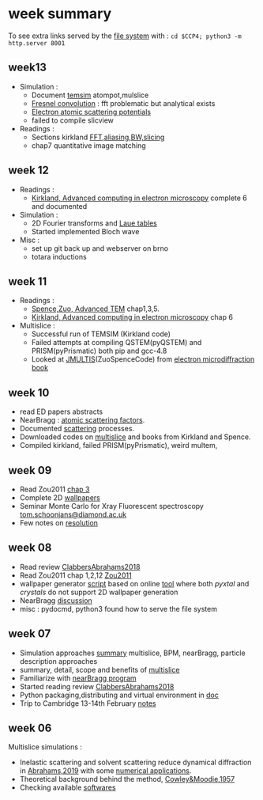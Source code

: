 # week summary

To see extra links served by the [file system](http://0.0.0.0:8001/) with : `cd $CCP4; python3 -m http.server 8001`

## week13
- Simulation :
    - Document [temsim](/projects/multislice/temsim) atompot,mulslice
    - [Fresnel convolution](/projects/multislice/#kinematic-limit) : fft problematic but analytical exists
    - [Electron atomic scattering potentials](/projects/scattering/#electron-scattering)
    - failed to compile slicview
- Readings :
    - Sections kirkland [FFT,aliasing,BW,slicing](/projects/multislice/#misc)
    - chap7 quantitative image matching

## week 12
- Readings :
    - [Kirkland, Advanced computing in electron microscopy](/readings/Kirkland2010) complete 6 and documented
- Simulation :
    - 2D Fourier transforms and [Laue tables](/misc/tables)
    - Started implemented Bloch wave
- Misc :
    - set up git back up and webserver on brno
    - totara inductions

## week 11
- Readings :
    - [Spence,Zuo, Advanced TEM](/readings/Spence2017) chap1,3,5.
    - [Kirkland, Advanced computing in electron microscopy](/readings/Kirkland2010) chap 6
- Multislice :
    - Successful run of TEMSIM (Kirkland code)
    - Failed attempts at compiling QSTEM(pyQSTEM) and PRISM(pyPrismatic) both pip and gcc-4.8
    - Looked at [JMULTIS](/books/ZuoSpenceJMULTIS.pdf)(ZuoSpenceCode) from
      [electron microdiffraction book](/books/ZuoSpence1992_ElectronMicrodiffraction.pdf)

## week 10
- read ED papers abstracts
- NearBragg : [atomic scattering factors](/projects/nearBragg/dat/scattering_factors.py).
- Documented [scattering](/projects/scattering) processes.
- Downloaded codes on [multislice](/notes/multislice_EM_softwares) and books from Kirkland and Spence.
- Compiled kirkland, failed PRISM(pyPrismatic), weird multem,

## week 09
- Read Zou2011 [chap 3](/readings/zou2011/#chap-3-crystal-structure-factors-and-symmetry)
- Complete 2D [wallpapers](/projects/wallpapers)
- Seminar Monte Carlo for Xray Fluorescent spectroscopy tom.schoonjans@diamond.ac.uk
- Few notes on [resolution](/projects/projects/#diffraction-and-resolution)

## week 08
- Read review [ClabbersAbrahams2018](http://0.0.0.0:8001/ressources/articles/ClabbersAbrahams2019.pdf)
- Read Zou2011 chap 1,2,12 [Zou2011](/readings/zou2011)
- wallpaper generator [script](http://0.0.0.0:8001/src/wallpapers/wallpaper.py) based on online [tool](http://math.hws.edu/eck/js/symmetry/wallpaper.html) where both *pyxtal* and *crystals* do not support 2D wallpaper generation
- NearBragg [discussion](/planning/meetings#200220-discussion-on-nearbragg)
- misc : pydocmd, python3 found how to serve the file system

## week 07
- Simulation approaches [summary](/projects/projects) multislice, BPM, nearBragg, particle description approaches
- summary, detail, scope and benefits of [multislice](/projects/multislice)
- Familiarize with [nearBragg program](http://0.0.0.0:8001/src/nearBragg)
- Started reading review [ClabbersAbrahams2018](http://0.0.0.0:8001/ressources/articles/ClabbersAbrahams2019.pdf)
- Python packaging,distributing and virtual environment in [doc](/misc/python)
- Trip to Cambridge 13-14th February [notes](/planning/meetings#20-02-13-cambridge)

## week 06
Multislice simulations :

- Inelastic scattering and solvent scattering reduce dynamical diffraction in [Abrahams,2019](http://0.0.0.0:8001/ressources/articles/LatychevskaiaAbrahams2019.pdf) with some [numerical applications](http://0.0.0.0:8001/src/Abrahams2019/num_app.py).
- Theoretical background behind the method, [Cowley&Moodie,1957](http://0.0.0.0:8001/ressources/articles/CowleyMoodie1957.pdf)
- Checking available [softwares](/notes/multislice_EM_softwares)
